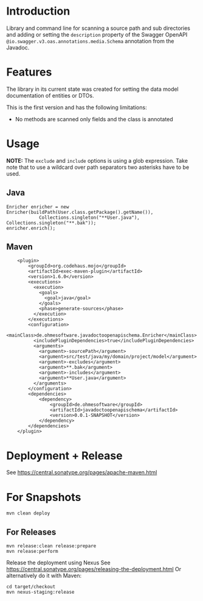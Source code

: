 # Introduction

Library and command line for scanning a source path and sub directories and adding or 
setting the `description` property of the Swagger OpenAPI 
`@io.swagger.v3.oas.annotations.media.Schema` annotation from the Javadoc.

# Features

The library in its current state was created for setting the data model documentation of entities or DTOs.

This is the first version and has the following limitations:

* No methods are scanned only fields and the class is annotated

# Usage

__NOTE:__ The `exclude` and `include` options is using a glob expression. Take note that to use a wildcard over path 
separators two asterisks have to be used. 

## Java

```
Enricher enricher = new Enricher(buildPath(User.class.getPackage().getName()),
            Collections.singleton("**User.java"), Collections.singleton("**.bak"));
enricher.enrich();
```

## Maven

```
    <plugin>
        <groupId>org.codehaus.mojo</groupId>
        <artifactId>exec-maven-plugin</artifactId>
        <version>1.6.0</version>
        <executions>
          <execution>
            <goals>
              <goal>java</goal>
            </goals>
            <phase>generate-sources</phase>
          </execution>
        </executions>
        <configuration>
          <mainClass>de.ohmesoftware.javadoctoopenapischema.Enricher</mainClass>
          <includePluginDependencies>true</includePluginDependencies>
          <arguments>
            <argument>-sourcePath</argument>
            <argument>src/test/java/my/domain/project/model</argument>
            <argument>-excludes</argument>
            <argument>**.bak</argument>
            <argument>-includes</argument>
            <argument>**User.java</argument>
          </arguments>
        </configuration>
        <dependencies>
            <dependency>
                <groupId>de.ohmesoftware</groupId>
                <artifactId>javadoctoopenapischema</artifactId>
                <version>0.0.1-SNAPSHOT</version>
            </dependency>
        </dependencies>
    </plugin>
```

# Deployment + Release

See https://central.sonatype.org/pages/apache-maven.html


# For Snapshots

    mvn clean deploy

## For Releases

```
mvn release:clean release:prepare
mvn release:perform
```

Release the deployment using Nexus See https://central.sonatype.org/pages/releasing-the-deployment.html
Or alternatively do it with Maven:

```
cd target/checkout
mvn nexus-staging:release
```
